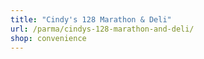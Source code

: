 ```yaml
---
title: "Cindy's 128 Marathon & Deli"
url: /parma/cindys-128-marathon-and-deli/
shop: convenience
---
```

